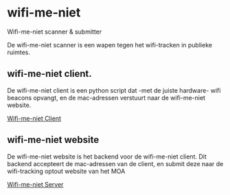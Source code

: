 # wifi-me-niet

Wifi-me-niet scanner &amp; submitter

De wifi-me-niet scanner is een wapen tegen het wifi-tracken in publieke ruimtes.


## wifi-me-niet client.

De wifi-me-niet client is een python script dat -met de juiste hardware- wifi beacons opvangt, en de mac-adressen verstuurt naar de wifi-me-niet website.

[Wifi-me-niet Client](client/README.md)

## wifi-me-niet website

De wifi-me-niet website is het backend voor de wifi-me-niet client. Dit backend accepteert de mac-adressen van de client, en submit deze naar de wifi-tracking optout website van het MOA

[Wifi-me-niet Server](server/README.md)
